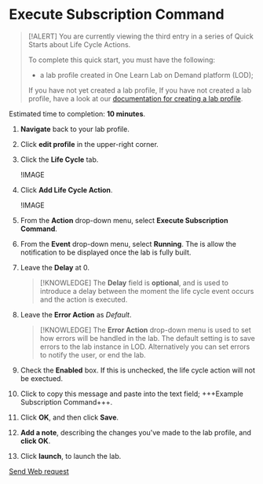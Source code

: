 # Execute Subscription Command

> [!ALERT] You are currently viewing the third entry in a series of Quick Starts about Life Cycle Actions.
>
> To complete this quick start, you must have the following:
> * a lab profile created in One Learn Lab on Demand platform (LOD);
> 
> If you have not yet created a lab profile, If you have not created a lab profile, have a look at our [documentation for creating a lab profile](URL).

Estimated time to completion: **10 minutes**.

1. **Navigate** back to your lab profile.

1. Click **edit profile** in the upper-right corner.

1. Click the **Life Cycle** tab.

    !IMAGE[](\docs\lod\images\life-cycle-tab.png)

1. Click **Add Life Cycle Action**.

    !IMAGE[](\docs\lod\images\add-life-cycle-action.png)

1. From the **Action** drop-down menu, select **Execute Subscription Command**.

1. From the **Event** drop-down menu, select **Running**. The is allow the notification to be displayed once the lab is fully built.

1. Leave the **Delay** at 0. 

    >[!KNOWLEDGE] The **Delay** field is **optional**, and is used to introduce a delay between the moment the life cycle event occurs and the action is executed. 

1. Leave the **Error Action** as _Default_.

    > [!KNOWLEDGE] The **Error Action** drop-down menu is used to set how errors will be handled in the lab. The default setting is to save errors to the lab instance in LOD. Alternatively you can set errors to notify the user, or end the lab.

1. Check the **Enabled** box. If this is unchecked, the life cycle action will not be exectued.

1. Click to copy this message and paste into the text field; +++Example Subscription Command+++. 

1. Click **OK**, and then click **Save**. 

1. **Add a note**, describing the changes you've made to the lab profile, and **click OK**.

1. Click **launch**, to launch the lab.

[Send Web request](/lod/quick-starts/life-cycle-actions/web-request.md)
